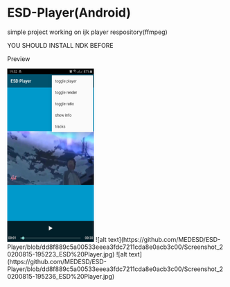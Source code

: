 # ESD-Player(Android)

simple project working on ijk player respository(ffmpeg)

YOU SHOULD INSTALL NDK BEFORE 


Preview 


<div height="100px" width="100px">
  <img src="https://github.com/MEDESD/ESD-Player/blob/dd8f889c5a00533eeea3fdc7211cda8e0acb3c00/Screenshot_20200815-195223_ESD%20Player.jpg" width="200" height="400"/>
![alt text](https://github.com/MEDESD/ESD-Player/blob/dd8f889c5a00533eeea3fdc7211cda8e0acb3c00/Screenshot_20200815-195223_ESD%20Player.jpg)
![alt text](https://github.com/MEDESD/ESD-Player/blob/dd8f889c5a00533eeea3fdc7211cda8e0acb3c00/Screenshot_20200815-195236_ESD%20Player.jpg)
  </div>
